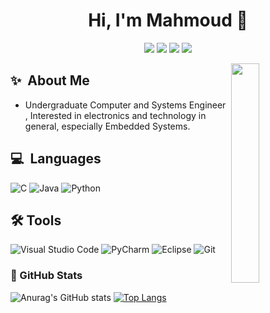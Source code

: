 <h1 align="center">Hi, I'm Mahmoud 👋</h1>
<p align="center">
    <a href="https://www.linkedin.com/in/mohamedabusrea"><img src="https://img.shields.io/badge/linkedin-%230177B5?style=flat&logo=linkedin&logoColor=white"/></a>
    <a href="https://www.facebook.com/7oda.samy.72/"><img src="https://img.shields.io/badge/Facebook-%231877F2.svg?style=flat&logo=Facebook&logoColor=white"/></a>
    <a href="mailto:mahmoudsamyzx11@gmail.com"><img src="https://img.shields.io/badge/Gmail-D14836?style=flat&logo=gmail&logoColor=white""/></a>
    <a href="https://discordapp.com/users/602878581772779520"><img src="https://img.shields.io/badge/Discord-4634f0?logo=discord&logoColor=white&style=flat"/></a>
  </p>
    <img src="https://media0.giphy.com/media/qgQUggAC3Pfv687qPC/giphy.gif?cid=6c09b9525nx2hasiq6pptd30pbjk44r135tt34h1r2nbgsq6&ep=v1_internal_gif_by_id&rid=giphy.gif&ct=g" align="right" width="30%"/>
    
## ✨&nbsp; About Me
- Undergraduate Computer and Systems Engineer , Interested in electronics and technology in general, especially Embedded Systems.


## 💻&nbsp; Languages
![C](https://img.shields.io/badge/c-%2300599C.svg?style=flate&logo=c&logoColor=white)
![Java](https://img.shields.io/badge/java-%23ED8B00.svg?style=flat&logo=openjdk&logoColor=white)
![Python](https://img.shields.io/badge/python-3670A0?style=flat&logo=python&logoColor=ffdd54)


## 🛠 Tools
![Visual Studio Code](https://img.shields.io/badge/Visual%20Studio%20Code-0078d7.svg?style=flat&logo=visual-studio-code&logoColor=white)
![PyCharm](https://img.shields.io/badge/pycharm-143?style=flat&logo=pycharm&logoColor=black&color=black&labelColor=green)
![Eclipse](https://img.shields.io/badge/Eclipse-FE7A16.svg?style=flat&logo=Eclipse&logoColor=white)
![Git](https://img.shields.io/badge/git-%23F05033.svg?style=flat&logo=git&logoColor=white)
  
     
### 🎯 GitHub Stats 
![Anurag's GitHub stats](https://github-readme-stats.vercel.app/api?username=MahmoudSamy511&show_icons=true&theme=highcontrast)
[![Top Langs](https://github-readme-stats.vercel.app/api/top-langs/?username=MahmoudSamy511&layout=compact)](https://github.com/anuraghazra/github-readme-stats)


              



